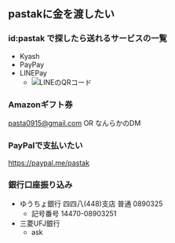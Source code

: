 ## pastakに金を渡したい

### id:pastak で探したら送れるサービスの一覧

- Kyash
- PayPay
- LINEPay
  - ![LINEのQRコード](https://i.gyazo.com/768ee1eac62cb7776d02318400798542.jpg)

### Amazonギフト券

pasta0915@gmail.com OR なんらかのDM

### PayPalで支払いたい

https://paypal.me/pastak

### 銀行口座振り込み

- ゆうちょ銀行 四四八(448)支店 普通 0890325
  - 記号番号 14470-08903251
- 三菱UFJ銀行
  - ask
